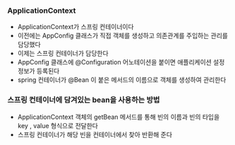 ### ApplicationContext

- ApplicationContext가 스프링 컨테이너이다
- 이전에는 AppConfig 클래스가 직접 객체를 생성하고 의존관계를 주입하는 관리를 담당했다
- 이제는 스프링 컨테이너가 담당한다
- AppConfig 클래스에 @Configuration 어노테이션을 붙이면 애플리케이션 설정정보가 등록된다
- spring 컨테이너가 @Bean 이 붙은 메서드의 이름으로 객체를 생성하여 관리한다

### 스프링 컨테이너에 담겨있는 bean을 사용하는 방법

- ApplicationContext 객체의 getBean 메서드를 통해 빈의 이름과 빈의 타입을 key , value 형식으로 전달한다
- 스프링 컨테이너가 해당 빈을 컨테이너에서 찾아 반환해 준다